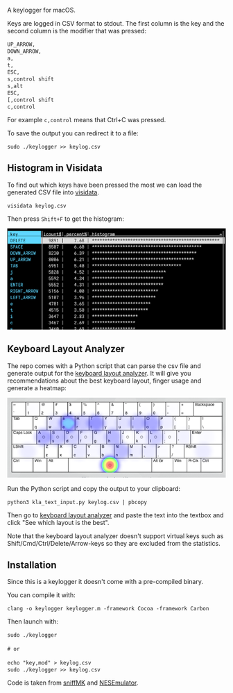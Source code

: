 A keylogger for macOS.

Keys are logged in CSV format to stdout. The first column is the key and the second column is the modifier that was pressed:

```
UP_ARROW,
DOWN_ARROW,
a,
t,
ESC,
s,control shift 
s,alt 
ESC,
[,control shift 
c,control
```

For example `c,control` means that Ctrl+C was pressed.

To save the output you can redirect it to a file:

```
sudo ./keylogger >> keylog.csv 
```

## Histogram in Visidata

To find out which keys have been pressed the most we can load the generated CSV file into [visidata](https://www.visidata.org/).

```
visidata keylog.csv
```

Then press `Shift+F` to get the histogram:

![visidata](/visidata.png?raw=true)

## Keyboard Layout Analyzer

The repo comes with a Python script that can parse the csv file and generate output for the [keyboard layout analyzer](https://patorjk.com/keyboard-layout-analyzer/). It will give you recommendations about the best keyboard layout, finger usage and generate a heatmap:

![heatmap](/kla-heatmap.png?raw=true)

Run the Python script and copy the output to your clipboard:

```
python3 kla_text_input.py keylog.csv | pbcopy
```

Then go to [keyboard layout analyzer](https://patorjk.com/keyboard-layout-analyzer/) and paste the text into the textbox and click "See which layout is the best".

Note that the keyboard layout analyzer doesn't support virtual keys such as Shift/Cmd/Ctrl/Delete/Arrow-keys so they are excluded from the statistics.

## Installation

Since this is a keylogger it doesn't come with a pre-compiled binary.

You can compile it with:

```
clang -o keylogger keylogger.m -framework Cocoa -framework Carbon
```

Then launch with:

```
sudo ./keylogger

# or

echo "key,mod" > keylog.csv
sudo ./keylogger >> keylog.csv
```

Code is taken from [sniffMK](https://github.com/objective-see/sniffMK/blob/master/sniffMK/sniffMK.m) and [NESEmulator](https://github.com/fredyshox/NESEmulator/blob/de0c574091a9c1f7e7713ea22f30dd0dd49b8dfb/Client/Cocoa/Sources/KeyCodeFormatter.m).
